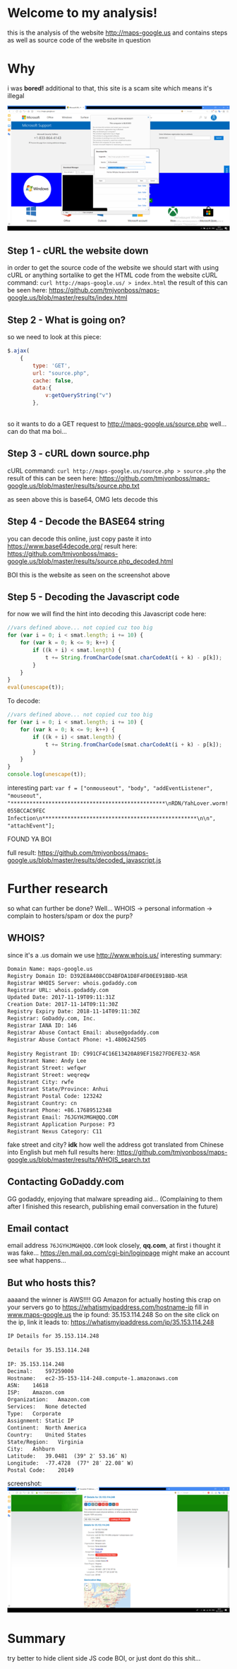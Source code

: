 # Welcome to my analysis!

this is the analysis of the website http://maps-google.us and contains steps as well as source code of the website in question

# Why

i was **bored!** additional to that, this site is a scam site which means it's illegal

![ScreenShot](images/MainPage.png)

## Step 1 - cURL the website down

in order to get the source code of the website we should start with using cURL or anything sortalike to get the HTML code from the website
cURL command: `curl http://maps-google.us/ > index.html`
the result of this can be seen here:
https://github.com/tmjvonboss/maps-google.us/blob/master/results/index.html


## Step 2 - What is going on?

so we need to look at this piece:
~~~javascript
$.ajax(
	{
		type: 'GET',
		url: "source.php",
		cache: false,
		data:{
			v:getQueryString("v")
		},
		
~~~
so it wants to do a GET request to http://maps-google.us/source.php
well... can do that ma boi...

## Step 3 - cURL down source.php
cURL command: `curl http://maps-google.us/source.php > source.php`
the result of this can be seen here:
https://github.com/tmjvonboss/maps-google.us/blob/master/results/source.php.txt

as seen above this is base64, OMG lets decode this

## Step 4 - Decode the BASE64 string

you can decode this online, just copy paste it into https://www.base64decode.org/
result here:
https://github.com/tmjvonboss/maps-google.us/blob/master/results/source.php_decoded.html

BOI this is the website as seen on the screenshot above

## Step 5 - Decoding the Javascript code

for now we will find the hint into decoding this Javascript code here:

~~~javascript
//vars defined above... not copied cuz too big
for (var i = 0; i < smat.length; i += 10) {
	for (var k = 0; k <= 9; k++) {
		if ((k + i) < smat.length) {
			t += String.fromCharCode(smat.charCodeAt(i + k) - p[k]);
		}
	}
}
eval(unescape(t));
~~~

To decode:
~~~javascript
//vars defined above... not copied cuz too big
for (var i = 0; i < smat.length; i += 10) {
	for (var k = 0; k <= 9; k++) {
		if ((k + i) < smat.length) {
			t += String.fromCharCode(smat.charCodeAt(i + k) - p[k]);
		}
	}
}
console.log(unescape(t));
~~~

interesting part: `var f = ["onmouseout", "body", "addEventListener", "mouseout", "*************************************************\nRDN/YahLover.worm!055BCCAC9FEC Infection\n*************************************************\n\n", "attachEvent"];`

FOUND YA BOI

full result:
https://github.com/tmjvonboss/maps-google.us/blob/master/results/decoded_javascript.js

# Further research

so what can further be done? 
Well...
WHOIS -> personal information -> complain to hosters/spam or dox the purp?

## WHOIS?
since it's a .us domain we use http://www.whois.us/
interesting summary:
~~~
Domain Name: maps-google.us 
Registry Domain ID: D392E8A408CCD4BFDA1D8F4FD0EE91B8D-NSR 
Registrar WHOIS Server: whois.godaddy.com 
Registrar URL: whois.godaddy.com 
Updated Date: 2017-11-19T09:11:31Z 
Creation Date: 2017-11-14T09:11:30Z 
Registry Expiry Date: 2018-11-14T09:11:30Z 
Registrar: GoDaddy.com, Inc. 
Registrar IANA ID: 146 
Registrar Abuse Contact Email: abuse@godaddy.com 
Registrar Abuse Contact Phone: +1.4806242505 

Registry Registrant ID: C991CF4C16E13420A89EF15827FDEFE32-NSR 
Registrant Name: Andy Lee 
Registrant Street: wefqwr 
Registrant Street: weqreqw 
Registrant City: rwfe 
Registrant State/Province: Anhui 
Registrant Postal Code: 123242 
Registrant Country: cn 
Registrant Phone: +86.17689512348 
Registrant Email: 76JGYHJMGH@QQ.COM 
Registrant Application Purpose: P3 
Registrant Nexus Category: C11 
~~~
fake street and city? **idk** how well the address got translated from Chinese into English but meh
full results here:
https://github.com/tmjvonboss/maps-google.us/blob/master/results/WHOIS_search.txt

## Contacting GoDaddy.com
GG godaddy, enjoying that malware spreading aid...
(Complaining to them after I finished this research, publishing email conversation in the future)

## Email contact
email address `76JGYHJMGH@QQ.COM`
look closely, **qq.com**, at first i thought it was fake...
https://en.mail.qq.com/cgi-bin/loginpage
might make an account see what happens...

## But who hosts this?
aaaand the winner is AWS!!!!
GG Amazon for actually hosting this crap on your servers
go to https://whatismyipaddress.com/hostname-ip
fill in www.maps-google.us
the ip found: 35.153.114.248
So on the site click on the ip, link it leads to: https://whatismyipaddress.com/ip/35.153.114.248
~~~
IP Details for 35.153.114.248

Details for 35.153.114.248

IP:	35.153.114.248
Decimal:	597259000
Hostname:	ec2-35-153-114-248.compute-1.amazonaws.com
ASN:	14618
ISP:	Amazon.com
Organization:	Amazon.com
Services:	None detected
Type:	Corporate
Assignment:	Static IP
Continent:	North America
Country:	United States
State/Region:	Virginia
City:	Ashburn
Latitude:	39.0481  (39° 2′ 53.16″ N)
Longitude:	-77.4728  (77° 28′ 22.08″ W)
Postal Code:	20149
~~~
screenshot:
![ScreenShot](images/IpLookUp.png)

# Summary
try better to hide client side JS code BOI, or just dont do this shit...
